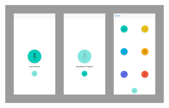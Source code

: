 ![ScreenShot](https://github.com/gokhanamal/UdacityProjects/blob/master/PitchPerfect/ScreenShots.jpg)
